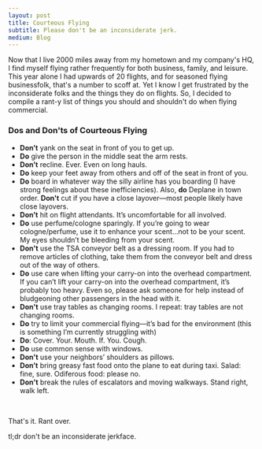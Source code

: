 ```yaml
---
layout: post
title: Courteous Flying
subtitle: Please don't be an inconsiderate jerk.
medium: Blog
---
```


Now that I live 2000 miles away from my hometown and my company's HQ, I find myself flying rather frequently for both business, family, and leisure. This year alone I had upwards of 20 flights, and for seasoned flying businessfolk, that's a number to scoff at. Yet I know I get frustrated by the inconsiderate folks and the things they do on flights. So, I decided to compile a rant-y list of things you should and shouldn't do when flying commercial.

### Dos and Don'ts of Courteous Flying

- **Don’t** yank on the seat in front of you to get up.
- **Do** give the person in the middle seat the arm rests.
- **Don’t** recline. Ever. Even on long hauls.
- **Do** keep your feet away from others and off of the seat in front of you.
- **Do** board in whatever way the silly airline has you boarding (I have strong feelings about these inefficiencies). Also, **do** Deplane in town order. **Don't** cut if you have a close layover—most people likely have close layovers.
- **Don’t** hit on flight attendants. It’s uncomfortable for all involved.
- **Do** use perfume/cologne sparingly. If you’re going to wear cologne/perfume, use it to enhance your scent...not to be your scent. My eyes shouldn’t be bleeding from your scent.
- **Don't** use the TSA conveyor belt as a dressing room. If you had to remove articles of clothing, take them from the conveyor belt and dress out of the way of others.
- **Do** use care when lifting your carry-on into the overhead compartment. If you can’t lift your carry-on into the overhead compartment, it’s probably too heavy. Even so, please ask someone for help instead of bludgeoning other passengers in the head with it.
- **Don't** use tray tables as changing rooms. I repeat: tray tables are not changing rooms.
- **Do** try to limit your commercial flying&mdash;it’s bad for the environment (this is something I’m currently struggling with)
- **Do**: Cover. Your. Mouth. If. You. Cough.
- **Do** use common sense with windows.
- **Don't** use your neighbors’ shoulders as pillows.
- **Don’t** bring greasy fast food onto the plane to eat during taxi. Salad: fine, sure. Odiferous food: please no.
- **Don't** break the rules of escalators and moving walkways. Stand right, walk left.

<br />

That's it. Rant over.

tl;dr don't be an inconsiderate jerkface.

